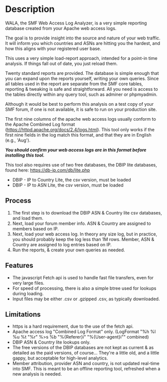 # Description
WALA, the SMF Web Access Log Analyzer, is a very simple reporting database created from your Apache web access logs.

The goal is to provide insight into the source and nature of your web traffic.  It will inform you which countries and ASNs are hitting you the hardest, and how this aligns with your registered user base.

This uses a very simple load-report approach, intended for a point-in time analysis.  If things fall out of date, you just reload them.

Twenty standard reports are provided.  The database is simple enough that you can expand upon the reports yourself, writing your own queries.  Since all tables used in the report are separate from the SMF core tables, reporting & tweaking is safe and straightforward.  All you need is access to the tables directly within any query tool, such as adminer or phpmyadmin.

Although it would be best to perform this analysis on a test copy of your SMF forum, if one is not available, it is safe to run on your production site.

The first nine columns of the apache web access logs usually conform to the Apache Combined Log format (https://httpd.apache.org/docs/2.4/logs.html).  This tool only works if the first nine fields in the log match this format, and that they are in English (e.g., 'Aug').

***You should confirm your web access logs are in this format before installing this tool.***

This tool also requires use of two free databases, the DBIP lite databases, found here: https://db-ip.com/db/lite.php
 - DBIP - IP to Country Lite, the csv version, must be loaded
 - DBIP - IP to ASN Lite, the csv version, must be loaded

## Process
 1. The first step is to download the DBIP ASN & Country lite csv databases, and load them.
 2. Next, load your forum member info.  ASN & Country are assigned to members based on IP.
 3. Next, load your web access log.  In theory any size log, but in practice, you should probably keep the log less than 1M rows.  Member, ASN & Country are assigned to log entries based on IP.
 4. Run the reports, & create your own queries as needed.

## Features
 - The javascript Fetch api is used to handle fast file transfers, even for very large files.
 - For speed of processing, there is also a simple btree used for lookups during loading.
 - Input files may be either .csv or .gzipped .csv, as typically downloaded.

## Limitations
 - https is a hard requirement, due to the use of the fetch api.
 - Apache access log "Combined Log Format" only.  (LogFormat "%h %l %u %t \"%r\" %>s %b \"%{Referer}i\" \"%{User-agent}i\"" combined)
 - DBIP ASN & Country lite lookups only.
 - The free versions of the DBIP databases are not kept as current & as detailed as the paid versions, of course...  They're a little old, and a little gappy, but acceptable for high-level analytics.
 - Member attribution, provider ASN and country, is not updated real-time into SMF.  This is meant to be an offline reporting tool, refreshed when a new analysis is needed.
